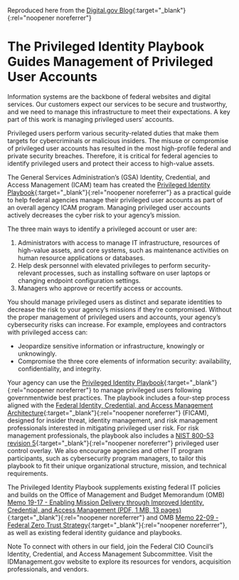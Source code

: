 Reproduced here from the [Digital.gov Blog](https://digital.gov/2022/11/10/the-privileged-identity-playbook-guides-management-of-privileged-user-accounts/){:target="_blank"}{:rel="noopener noreferrer"}

# The Privileged Identity Playbook Guides Management of Privileged User Accounts

Information systems are the backbone of federal websites and digital services. Our customers expect our services to be secure and trustworthy, and we need to manage this infrastructure to meet their expectations. A key part of this work is managing privileged users’ accounts.

Privileged users perform various security-related duties that make them targets for cybercriminals or malicious insiders. The misuse or compromise of privileged user accounts has resulted in the most high-profile federal and private security breaches. Therefore, it is critical for federal agencies to identify privileged users and protect their access to high-value assets.

The General Services Administration’s (GSA) Identity, Credential, and Access Management (ICAM) team has created the [Privileged Identity Playbook](https://playbooks.idmanagement.gov/playbooks/pam/){:target="_blank"}{:rel="noopener noreferrer"} as a practical guide to help federal agencies manage their privileged user accounts as part of an overall agency ICAM program. Managing privileged user accounts actively decreases the cyber risk to your agency’s mission.

The three main ways to identify a privileged account or user are:

1. Administrators with access to manage IT infrastructure, resources of high-value assets, and core systems, such as maintenance activities on human resource applications or databases.
2. Help desk personnel with elevated privileges to perform security-relevant processes, such as installing software on user laptops or changing endpoint configuration settings.
3. Managers who approve or recertify access or accounts.

You should manage privileged users as distinct and separate identities to decrease the risk to your agency’s missions if they’re compromised. Without the proper management of privileged users and accounts, your agency’s cybersecurity risks can increase. For example, employees and contractors with privileged access can:

- Jeopardize sensitive information or infrastructure, knowingly or unknowingly.
- Compromise the three core elements of information security: availability, confidentiality, and integrity.

Your agency can use the [Privileged Identity Playbook](https://playbooks.idmanagement.gov/playbooks/pam/){:target="_blank"}{:rel="noopener noreferrer"} to manage privileged users following governmentwide best practices. The playbook includes a four-step process aligned with the [Federal Identity, Credential, and Access Management Architecture](https://playbooks.idmanagement.gov/arch/){:target="_blank"}{:rel="noopener noreferrer"} (FICAM), designed for insider threat, identity management, and risk management professionals interested in mitigating privileged user risk. For risk management professionals, the playbook also includes a [NIST 800-53 revision 5](https://csrc.nist.gov/publications/detail/sp/800-53/rev-5/final){:target="_blank"}{:rel="noopener noreferrer"} privileged user control overlay. We also encourage agencies and other IT program participants, such as cybersecurity program managers, to tailor this playbook to fit their unique organizational structure, mission, and technical requirements.

The Privileged Identity Playbook supplements existing federal IT policies and builds on the Office of Management and Budget Memorandum (OMB) [Memo 19-17 - Enabling Mission Delivery through Improved Identity, Credential, and Access Management (PDF, 1 MB, 13 pages)](https://www.whitehouse.gov/wp-content/uploads/2019/05/M-19-17.pdf){:target="_blank"}{:rel="noopener noreferrer"} and OMB [Memo 22-09 - Federal Zero Trust Strategy](https://zerotrust.cyber.gov/federal-zero-trust-strategy/){:target="_blank"}{:rel="noopener noreferrer"}, as well as existing federal identity guidance and playbooks.

 Note
To connect with others in our field, join the Federal CIO Council’s Identity, Credential, and Access Management Subcommittee. Visit the IDManagement.gov website to explore its resources for vendors, acquisition professionals, and vendors.